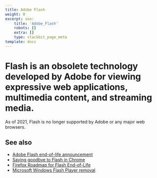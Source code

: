 ```yaml
---
title: Adobe Flash
weight: 0
excerpt: seo:
    title: 'Adobe_Flash'
    robots: []
    extra: []
    type: stackbit_page_meta
template: docs
---
```



# Flash is an obsolete technology developed by Adobe for viewing expressive web applications, multimedia content, and streaming media.

As of 2021, Flash is no longer supported by Adobe or any major web browsers.

## See also

- [Adobe Flash end-of-life announcement](https://blog.adobe.com/en/publish/2017/07/25/adobe-flash-update#gs.g8mmgf)
- [Saying goodbye to Flash in Chrome](https://www.blog.google/products/chrome/saying-goodbye-flash-chrome/)
- [Firefox Roadmap for Flash End-of-Life](https://blog.mozilla.org/futurereleases/2017/07/25/firefox-roadmap-flash-end-life/)
- [Microsoft Windows Flash Player removal](https://blogs.windows.com/msedgedev/2020/09/04/update-adobe-flash-end-support/)
